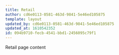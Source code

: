 ```yaml
---
title: Retail
author: cd6e0113-0581-463d-9841-5e46ed105875
template: layout
updated_by: cd6e0113-0581-463d-9841-5e46ed105875
updated_at: 1610542352
id: 094b9710-fecb-4541-bbd1-2456095c79f1
---
```

Retail page content